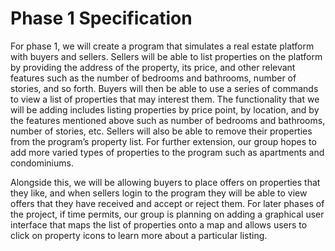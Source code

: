 # Phase 1 Specification

For phase 1, we will create a program that simulates a real estate platform with buyers and sellers. Sellers will be able to list properties on the platform by providing the address of the property, its price, and other relevant features such as the number of bedrooms and bathrooms, number of stories, and so forth. Buyers will then be able to use a series of commands to view a list of properties that may interest them. The functionality that we will be adding includes listing properties by price point, by location, and by the features mentioned above such as number of bedrooms and bathrooms, number of stories, etc. Sellers will also be able to remove their properties from the program’s property list. For further extension, our group hopes to add more varied types of properties to the program such as apartments and condominiums.

Alongside this, we will be allowing buyers to place offers on properties that they like, and when sellers login to the program they will be able to view offers that they have received and accept or reject them. For later phases of the project, if time permits, our group is planning on adding a graphical user interface that maps the list of properties onto a map and allows users to click on property icons to learn more about a particular listing.

